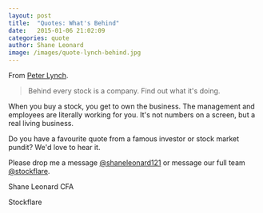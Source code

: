 ```yaml
---
layout: post
title:  "Quotes: What's Behind"
date:   2015-01-06 21:02:09
categories: quote
author: Shane Leonard
image: /images/quote-lynch-behind.jpg
---
```


From [Peter Lynch](http://en.wikipedia.org/wiki/Peter_Lynch).

> Behind every stock is a company. Find out what it's doing.

When you buy a stock, you get to own the business. The management and employees are literally working for you. It's not numbers on a screen, but a real living business.

Do you have a favourite quote from a famous investor or stock market pundit? We'd love to hear it.

Please drop me a message [@shaneleonard121](https://twitter.com/shaneleonard121) or message our full team [@stockflare](https://twitter.com/stockflare).

Shane Leonard CFA

Stockflare